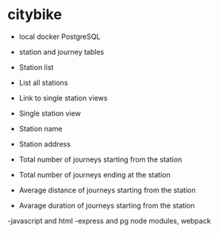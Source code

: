 # citybike

- local docker PostgreSQL 
- station and journey tables

- Station list
 - List all stations
 - Link to single station views
 - Single station view
 - Station name
 - Station address
 - Total number of journeys starting from the station
 - Total number of journeys ending at the station
 - Average distance of journeys starting from the station
 - Avarage duration of journeys starting from the station

-javascript and html
-express and pg node modules, webpack

